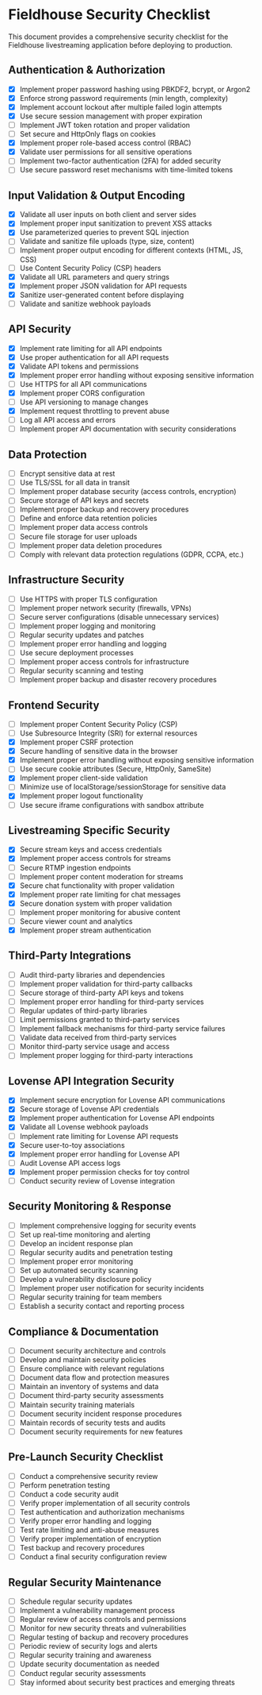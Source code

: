 # Fieldhouse Security Checklist

This document provides a comprehensive security checklist for the Fieldhouse livestreaming application before deploying to production.

## Authentication & Authorization

- [x] Implement proper password hashing using PBKDF2, bcrypt, or Argon2
- [x] Enforce strong password requirements (min length, complexity)
- [x] Implement account lockout after multiple failed login attempts
- [x] Use secure session management with proper expiration
- [ ] Implement JWT token rotation and proper validation
- [ ] Set secure and HttpOnly flags on cookies
- [x] Implement proper role-based access control (RBAC)
- [x] Validate user permissions for all sensitive operations
- [ ] Implement two-factor authentication (2FA) for added security
- [ ] Use secure password reset mechanisms with time-limited tokens

## Input Validation & Output Encoding

- [x] Validate all user inputs on both client and server sides
- [x] Implement proper input sanitization to prevent XSS attacks
- [x] Use parameterized queries to prevent SQL injection
- [ ] Validate and sanitize file uploads (type, size, content)
- [ ] Implement proper output encoding for different contexts (HTML, JS, CSS)
- [ ] Use Content Security Policy (CSP) headers
- [x] Validate all URL parameters and query strings
- [x] Implement proper JSON validation for API requests
- [x] Sanitize user-generated content before displaying
- [ ] Validate and sanitize webhook payloads

## API Security

- [x] Implement rate limiting for all API endpoints
- [x] Use proper authentication for all API requests
- [x] Validate API tokens and permissions
- [x] Implement proper error handling without exposing sensitive information
- [ ] Use HTTPS for all API communications
- [x] Implement proper CORS configuration
- [ ] Use API versioning to manage changes
- [x] Implement request throttling to prevent abuse
- [ ] Log all API access and errors
- [ ] Implement proper API documentation with security considerations

## Data Protection

- [ ] Encrypt sensitive data at rest
- [ ] Use TLS/SSL for all data in transit
- [ ] Implement proper database security (access controls, encryption)
- [ ] Secure storage of API keys and secrets
- [ ] Implement proper backup and recovery procedures
- [ ] Define and enforce data retention policies
- [ ] Implement proper data access controls
- [ ] Secure file storage for user uploads
- [ ] Implement proper data deletion procedures
- [ ] Comply with relevant data protection regulations (GDPR, CCPA, etc.)

## Infrastructure Security

- [ ] Use HTTPS with proper TLS configuration
- [ ] Implement proper network security (firewalls, VPNs)
- [ ] Secure server configurations (disable unnecessary services)
- [ ] Implement proper logging and monitoring
- [ ] Regular security updates and patches
- [ ] Implement proper error handling and logging
- [ ] Use secure deployment processes
- [ ] Implement proper access controls for infrastructure
- [ ] Regular security scanning and testing
- [ ] Implement proper backup and disaster recovery procedures

## Frontend Security

- [ ] Implement proper Content Security Policy (CSP)
- [ ] Use Subresource Integrity (SRI) for external resources
- [x] Implement proper CSRF protection
- [x] Secure handling of sensitive data in the browser
- [x] Implement proper error handling without exposing sensitive information
- [ ] Use secure cookie attributes (Secure, HttpOnly, SameSite)
- [x] Implement proper client-side validation
- [ ] Minimize use of localStorage/sessionStorage for sensitive data
- [x] Implement proper logout functionality
- [ ] Use secure iframe configurations with sandbox attribute

## Livestreaming Specific Security

- [x] Secure stream keys and access credentials
- [x] Implement proper access controls for streams
- [ ] Secure RTMP ingestion endpoints
- [ ] Implement proper content moderation for streams
- [x] Secure chat functionality with proper validation
- [x] Implement proper rate limiting for chat messages
- [x] Secure donation system with proper validation
- [ ] Implement proper monitoring for abusive content
- [ ] Secure viewer count and analytics
- [x] Implement proper stream authentication

## Third-Party Integrations

- [ ] Audit third-party libraries and dependencies
- [ ] Implement proper validation for third-party callbacks
- [ ] Secure storage of third-party API keys and tokens
- [ ] Implement proper error handling for third-party services
- [ ] Regular updates of third-party libraries
- [ ] Limit permissions granted to third-party services
- [ ] Implement fallback mechanisms for third-party service failures
- [ ] Validate data received from third-party services
- [ ] Monitor third-party service usage and access
- [ ] Implement proper logging for third-party interactions

## Lovense API Integration Security

- [x] Implement secure encryption for Lovense API communications
- [x] Secure storage of Lovense API credentials
- [x] Implement proper authentication for Lovense API endpoints
- [x] Validate all Lovense webhook payloads
- [ ] Implement rate limiting for Lovense API requests
- [x] Secure user-to-toy associations
- [x] Implement proper error handling for Lovense API
- [ ] Audit Lovense API access logs
- [x] Implement proper permission checks for toy control
- [ ] Conduct security review of Lovense integration

## Security Monitoring & Response

- [ ] Implement comprehensive logging for security events
- [ ] Set up real-time monitoring and alerting
- [ ] Develop an incident response plan
- [ ] Regular security audits and penetration testing
- [ ] Implement proper error monitoring
- [ ] Set up automated security scanning
- [ ] Develop a vulnerability disclosure policy
- [ ] Implement proper user notification for security incidents
- [ ] Regular security training for team members
- [ ] Establish a security contact and reporting process

## Compliance & Documentation

- [ ] Document security architecture and controls
- [ ] Develop and maintain security policies
- [ ] Ensure compliance with relevant regulations
- [ ] Document data flow and protection measures
- [ ] Maintain an inventory of systems and data
- [ ] Document third-party security assessments
- [ ] Maintain security training materials
- [ ] Document security incident response procedures
- [ ] Maintain records of security tests and audits
- [ ] Document security requirements for new features

## Pre-Launch Security Checklist

- [ ] Conduct a comprehensive security review
- [ ] Perform penetration testing
- [ ] Conduct a code security audit
- [ ] Verify proper implementation of all security controls
- [ ] Test authentication and authorization mechanisms
- [ ] Verify proper error handling and logging
- [ ] Test rate limiting and anti-abuse measures
- [ ] Verify proper implementation of encryption
- [ ] Test backup and recovery procedures
- [ ] Conduct a final security configuration review

## Regular Security Maintenance

- [ ] Schedule regular security updates
- [ ] Implement a vulnerability management process
- [ ] Regular review of access controls and permissions
- [ ] Monitor for new security threats and vulnerabilities
- [ ] Regular testing of backup and recovery procedures
- [ ] Periodic review of security logs and alerts
- [ ] Regular security training and awareness
- [ ] Update security documentation as needed
- [ ] Conduct regular security assessments
- [ ] Stay informed about security best practices and emerging threats
